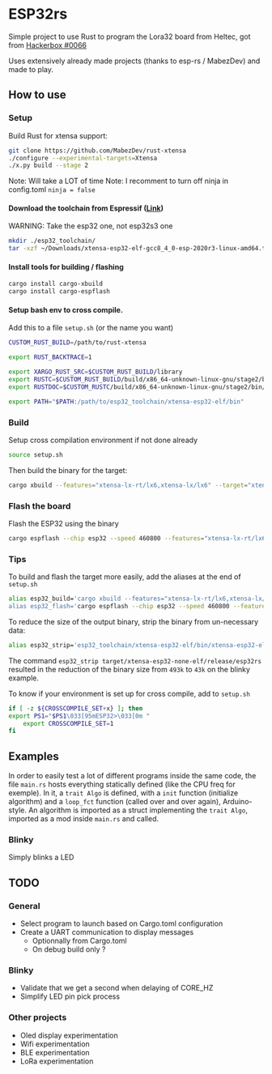 # ESP32rs
Simple project to use Rust to program the Lora32 board from Heltec, got from [Hackerbox #0066](https://hackerboxes.com/products/hackerbox-0066-radio-star)

Uses extensively already made projects (thanks to esp-rs / MabezDev) and made to play.

## How to use
### Setup
Build Rust for xtensa support:
```bash
git clone https://github.com/MabezDev/rust-xtensa
./configure --experimental-targets=Xtensa
./x.py build --stage 2
```
Note:	Will take a LOT of time
Note:	I recomment to turn off ninja in config.toml `ninja = false`

#### Download the toolchain from Espressif ([Link](https://github.com/espressif/crosstool-NG/releases))
WARNING:	Take the esp32 one, not esp32s3 one
```bash
mkdir ./esp32_toolchain/
tar -xzf ~/Downloads/xtensa-esp32-elf-gcc8_4_0-esp-2020r3-linux-amd64.tar.gz -C ./esp32_toolchain/
```

#### Install tools for building / flashing
```bash
cargo install cargo-xbuild
cargo install cargo-espflash
```

#### Setup bash env to cross compile.
Add this to a file `setup.sh` (or the name you want)

```bash
CUSTOM_RUST_BUILD=/path/to/rust-xtensa

export RUST_BACKTRACE=1

export XARGO_RUST_SRC=$CUSTOM_RUST_BUILD/library
export RUSTC=$CUSTOM_RUST_BUILD/build/x86_64-unknown-linux-gnu/stage2/bin/rustc
export RUSTDOC=$CUSTOM_RUSTC/build/x86_64-unknown-linux-gnu/stage2/bin/rustdoc

export PATH="$PATH:/path/to/esp32_toolchain/xtensa-esp32-elf/bin"
```

### Build

Setup cross compilation environment if not done already
```bash
source setup.sh
```

Then build the binary for the target:
```bash
cargo xbuild --features="xtensa-lx-rt/lx6,xtensa-lx/lx6" --target="xtensa-esp32-none-elf"
```

### Flash the board
Flash the ESP32 using the binary
```bash
cargo espflash --chip esp32 --speed 460800 --features="xtensa-lx-rt/lx6,xtensa-lx/lx6" /dev/ttyUSB0
```

### Tips
To build and flash the target more easily, add the aliases at the end of `setup.sh`
```bash
alias esp32_build='cargo xbuild --features="xtensa-lx-rt/lx6,xtensa-lx/lx6" --target="xtensa-esp32-none-elf"
alias esp32_flash='cargo espflash --chip esp32 --speed 460800 --features="xtensa-lx-rt/lx6,xtensa-lx/lx6" /dev/ttyUSB0'
```

To reduce the size of the output binary, strip the binary from un-necessary data:
```bash
alias esp32_strip='esp32_toolchain/xtensa-esp32-elf/bin/xtensa-esp32-elf-strip'
```

The command `esp32_strip target/xtensa-esp32-none-elf/release/esp32rs` resulted in the reduction of
the binary size from `493k` to `43k` on the blinky example.

To know if your environment is set up for cross compile, add to `setup.sh`
```bash
if [ -z ${CROSSCOMPILE_SET+x} ]; then
export PS1="$PS1\033[95mESP32>\033[0m "
	export CROSSCOMPILE_SET=1
fi
```

## Examples
In order to easily test a lot of different programs inside the same code, the file `main.rs` hosts everything statically defined (like the CPU freq for exemple).
In it, a `trait Algo` is defined, with a `init` function (initialize algorithm) and a `loop_fct` function (called over and over again), Arduino-style.
An algorithm is imported as a struct implementing the `trait Algo`, imported as a mod inside `main.rs` and called.

### Blinky
Simply blinks a LED

## TODO
### General
- Select program to launch based on Cargo.toml configuration
- Create a UART communication to display messages
	- Optionnally from Cargo.toml
	- On debug build only ?

### Blinky
- Validate that we get a second when delaying of CORE_HZ
- Simplify LED pin pick process

### Other projects
- Oled display experimentation
- Wifi experimentation
- BLE experimentation
- LoRa experimentation
